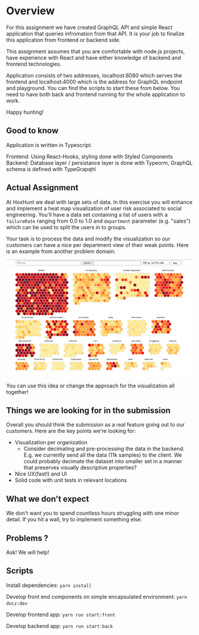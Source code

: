 # Overview

For this assignment we have created GraphQL API and simple React application that queries infromation from that API. It is your job to finalize this application from frontend or backend side.

This assignment assumes that you are comfortable with node.js projects, have experience with React and have either knowledge of backend and frontend technologies.

Application consists of two addresses, localhost:8080 which serves the frontend and localhost:4000 which is the address for GraphQL endpoint and playground. You can find the scripts to start these from below. You need to have both back and frontend running for the whole application to work.

Happy hunting!

## Good to know

Application is written in Typescript.

Frontend: Using React-Hooks, styling done with Styled Components
Backend: Database layer / persistance layer is done with Typeorm, GraphQL schema is defined with TypeGrapqhl

## Actual Assignment

At HoxHunt we deal with large sets of data. In this exercise you will enhance and implement a heat map visualization of user risk associated to social engineering. You'll have a data set containing a list of users with a `failureRate` ranging from 0.0 to 1.0 and `department` parameter (e.g. "sales") which can be used to split the users in to groups.

Your task is to process the data and modify the visualization so our customers can have a nice per department view of their weak points. Here is an example from another problem domain:

![](./lpghostmap.png)

You can use this idea or change the approach for the visualization all together!

## Things we are looking for in the submission

Overall you should think the submission as a real feature going out to our customers. Here are the key points we're looking for:

- Visualization per organization
  - Consider decimating and pre-processing the data in the backend. E.g. we currently send all the data (11k samples) to the client. We could probably decimate the dataset into smaller set in a manner that preserves visually descriptive properties?
- Nice UX(fast!) and UI
- Solid code with unit tests in relevant locations

## What we don't expect

We don't want you to spend countless hours struggling with one minor detail. If you hit a wall, try to implement something else.

## Problems ?

Ask! We will help!

## Scripts

Install dependencies: `yarn install`

Develop front end components on simple encapsulated environment: `yarn docz:dev`

Develop frontend app: `yarn run start:front`

Develop backend app: `yarn run start:back`
